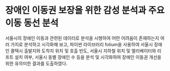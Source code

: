 # 장애인 이동권 보장을 위한 감성 분석과 주요 이동 동선 분석

서울시의 장애인 이동과 관련된 데이터로 분석을 시행하여 어떤 어려움이 존재하는지 여러 가지로 분석하고 시각화해 보고, 파이썬 라이브러리 folium을 사용하여 서울시 장애인 콜택시 출발지와 도착지 위치 및 호출 빈도, 서울시 지하철 위치 및 엘리베이터와 리프트 설치 여부, 서울시 동별 장애인 수 등을 분석 및 시각화하여 장애인 이동권 개선을 위한 유의미한 결과를 도출하였다.
